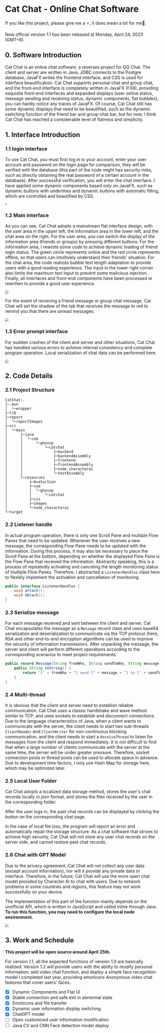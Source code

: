 # Cat Chat - Online Chat Software

If you like this project, please give me a ⭐, it does mean a lot for me🙏.

Now official version 1.1 has been released at Monday, April 24, 2023 (GMT+8).



## 0.	Software Introduction

Cat Chat is an online chat software, a reverses project for QQ Chat. The client and server are written in Java, JDBC connects to the Postgre database, JavaFX writes the frontend interface, and CSS is used for interface beautification. Cat Chat supports personal chat and group chat, and the front-end interface is completely written in JavaFX (FX8), providing exquisite front-end interfaces and expanded displays (user online status, message sending and receiving status, dynamic components, flat bubbles), you can hardly notice any traces of JavaFX. Of course, Cat Chat still has some dynamic displays that need to be beautified, such as the dynamic switching function of the friend bar and group chat bar, but for now, I think Cat Chat has reached a considerable level of flatness and simplicity.



## 1.	Interface Introduction

### 1.1	login interface

To use Cat Chat, you must first log in to your account, enter your user account and password on the login page for comparison, they will be verified with the database (this part of the code might has security risks, such as directly obtaining the real password of a certain account in the database). After successful verification, you will enter the chat interface. I have applied some dynamic components based only on JavaFX, such as dynamic buttons with underlines and dynamic buttons with automatic filling, which are controlled and beautified by CSS.

<img src="reportImages\Login1.1.png" style="zoom: 40%;" />


### 1.2	Main interface

As you can see, Cat Chat adopts a mainstream flat interface design, with the user area in the upper left, the information area in the lower left, and the chat area on the right. For the user area, you can switch the display of the information area (friends or groups) by pressing different buttons. For the information area, I rewrote some code to achieve dynamic loading of friend login status. The green circle represents online and the red circle represents offline, so that users can intuitively understand their friends’ situation. For the chat area, the code realizes bubble text length adaptation to provide users with a good reading experience. The input in the lower right corner also limits the maximum text input to prevent some malicious injection. Finally, all interfaces and front-end components have been processed or rewritten to provide a good user experience.

<img src="reportImages\chatfriend1.1.png" style="zoom:67%;" />


For the event of receiving a friend message or group chat message, Cat Chat will set the shadow of the tab that receives the message to red to remind you that there are unread messages.

<img src="reportImages\chat group1.1.png" style="zoom:67%;" />


### 1.3	Error prompt interface

For sudden crashes of the client and server and other situations, Cat Chat has handled various errors to achieve internal consistency and complete program operation. Local serialization of chat data can be performed here.

<img src="G:\GitRepository\Cat-Chat-Online-Chat-Software\reportImages\exception.png" style="zoom: 67%;" />




## 2.	Code Details

### 2.1	Project Structure
```
CatChat:.
├─.mvn
│  └─wrapper
├─lib
├─report
│  └─reportImages
├─src
│  └─main
│      ├─java
│      │  └─com
│      │      └─ghosnp
│      │          └─catchat
│      │              ├─backend
│      │              ├─backendAssembly
│      │              ├─frontend
│      │              ├─frontendAssembly
│      │              ├─node_characterai
│      │              └─testAssembly
│      └─resources
│          ├─AvatarIcon
│          ├─com
│          │  └─ghosnp
│          │      └─catchat
│          ├─css
│          ├─images
│          └─node_characterai
└─target
```

### 2.2	Listener handle

In actual program operation, there is only one Scroll Pane and multiple Flow Panes that need to be updated. Whenever the user receives a new message, the corresponding Flow Pane needs to be updated with the information. During this process, it may also be necessary to place the Scroll Pane at the bottom, depending on whether the displayed Flow Pane is the Flow Pane that received the information. Abstractly speaking, this is a process of repeatedly activating and canceling the length monitoring status of multiple Flow Panes. Therefore, I abstracted a `ListenerHandles` class here to flexibly implement the activation and cancellation of monitoring.

```java
public interface ListenerHandles {
    void attach();
    void detach();
}
```

### 2.3	Serialize message

For each message received and sent between the client and server, Cat Chat encapsulates the message as a `Message` record class and uses base64 serialization and deserialization to communicate via the TCP protocol (here, RSA and other end-to-end encryption algorithms can be used to improve the security of information transmission). After unpacking the message, the server and client will perform different operations according to the corresponding scenarios to meet project requirements.

```java
public record Message(String fromWho, String sendToWho, String message, Date date) implements Serializable {
    public String toString() {
        return "[" + fromWho + "] send [" + message + "] to [" + sendToWho + "] at [" + date.toString() + "]";
    } 
}
```

### 2.4	Multi-thread

It is obvious that the client and server need to establish reliable communication. Cat Chat uses a classic handshake and wave method similar to TCP, and uses sockets to establish and disconnect connections. Due to the language characteristics of Java, when a client wants to communicate with the server, the client needs to start two sub-threads `ClientReader` and `ClientWriter` for non-continuous blocking communication, and the client needs to start a `ReceiveThread` to listen for messages from the client and respond immediately. It is not difficult to find that when a large number of clients communicate with the server at the same time, the server will be under greater pressure. Therefore, socket connection pools or thread pools can be used to allocate space in advance. Due to development time factors, I only use Hash Map for storage here, which may be optimized later.

### 2.5 Local User Folder

Cat Chat adopts a localized data storage method, stores the user's chat records locally in json format, and stores the files received by the user in the corresponding folder.

After the user logs in, the past chat records can be displayed by clicking the button on the corresponding chat page.

In the case of local file loss, the program will report an error and automatically repair the storage structure. As a chat software that strives to achieve high security, Cat Chat will not store any user chat records on the server side, and cannot restore past chat records.

### 2.6 Chat with GPT Model

Due to the privacy agreement, Cat Chat will not collect any user data (except account information), nor will it provide any private data or interface. Therefore, in the future, Cat Chat will use the more open chat model provided by Character AI to chat with users. Due to network problems in some countries and regions, this feature may not work successfully on your device.

The implementation of this part of the function mainly depends on the unofficial API, which is written in JavaScript and called inline through Java. **To run this function, you may need to configure the local node environment.**

<img src="reportImages\gpt.png" style="zoom: 67%;" />



## 3.	Work and Schedule

**This project will be open source around April 25th.**

For version 1.1, all the expected functions of version 1.0 are basically realized. Version 1.2 will provide users with the ability to modify personal information; add video chat function, and deploy a simple face recognition model I completed last year, providing emoticons Anonymous video chat features that cover users' faces.


- [x] Dynamic Components and Flat UI
- [x] Stable connection and safe exit in abnormal state
- [x] Emoticons and file transfer
- [x] Dynamic user information display switching
- [x] ChatGPT model
- [ ] Open customized user information modification
- [ ] Java CV and CNN Face detection model deploy
